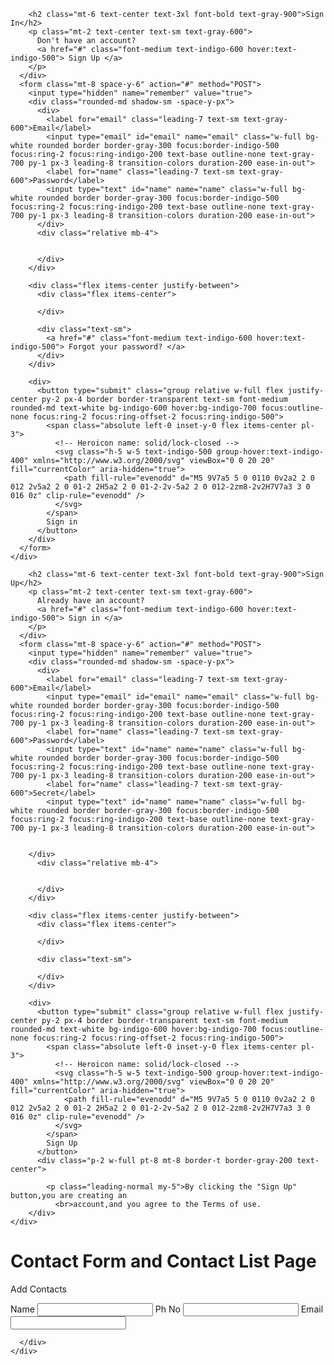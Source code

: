 <!DOCTYPE html>
<html lang="en">
<head>
    <meta charset="UTF-8">
    <meta http-equiv="X-UA-Compatible" content="IE=edge">
    <meta name="viewport" content="width=device-width, initial-scale=1.0">
    <title>Document</title>
</head>
<body>
    
<div class="min-h-full flex items-center justify-center py-12 px-4 sm:px-6 lg:px-8">
    <div class="max-w-md w-full space-y-8">
      <div>
        
        <h2 class="mt-6 text-center text-3xl font-bold text-gray-900">Sign In</h2>
        <p class="mt-2 text-center text-sm text-gray-600">
          Don't have an account?
          <a href="#" class="font-medium text-indigo-600 hover:text-indigo-500"> Sign Up </a>
        </p>
      </div>
      <form class="mt-8 space-y-6" action="#" method="POST">
        <input type="hidden" name="remember" value="true">
        <div class="rounded-md shadow-sm -space-y-px">
          <div>
            <label for="email" class="leading-7 text-sm text-gray-600">Email</label>
            <input type="email" id="email" name="email" class="w-full bg-white rounded border border-gray-300 focus:border-indigo-500 focus:ring-2 focus:ring-indigo-200 text-base outline-none text-gray-700 py-1 px-3 leading-8 transition-colors duration-200 ease-in-out">
            <label for="name" class="leading-7 text-sm text-gray-600">Password</label>
            <input type="text" id="name" name="name" class="w-full bg-white rounded border border-gray-300 focus:border-indigo-500 focus:ring-2 focus:ring-indigo-200 text-base outline-none text-gray-700 py-1 px-3 leading-8 transition-colors duration-200 ease-in-out">
          </div>
          <div class="relative mb-4">
           

          </div>
        </div>
  
        <div class="flex items-center justify-between">
          <div class="flex items-center">
            
          </div>
  
          <div class="text-sm">
            <a href="#" class="font-medium text-indigo-600 hover:text-indigo-500"> Forgot your password? </a>
          </div>
        </div>
  
        <div>
          <button type="submit" class="group relative w-full flex justify-center py-2 px-4 border border-transparent text-sm font-medium rounded-md text-white bg-indigo-600 hover:bg-indigo-700 focus:outline-none focus:ring-2 focus:ring-offset-2 focus:ring-indigo-500">
            <span class="absolute left-0 inset-y-0 flex items-center pl-3">
              <!-- Heroicon name: solid/lock-closed -->
              <svg class="h-5 w-5 text-indigo-500 group-hover:text-indigo-400" xmlns="http://www.w3.org/2000/svg" viewBox="0 0 20 20" fill="currentColor" aria-hidden="true">
                <path fill-rule="evenodd" d="M5 9V7a5 5 0 0110 0v2a2 2 0 012 2v5a2 2 0 01-2 2H5a2 2 0 01-2-2v-5a2 2 0 012-2zm8-2v2H7V7a3 3 0 016 0z" clip-rule="evenodd" />
              </svg>
            </span>
            Sign in
          </button>
        </div>
      </form>
    </div>
  </div>
</body>
</html>
<!DOCTYPE html>
<html lang="en">
<head>
    <meta charset="UTF-8">
    <meta http-equiv="X-UA-Compatible" content="IE=edge">
    <meta name="viewport" content="width=device-width, initial-scale=1.0">
    <link href="https://unpkg.com/tailwindcss@^1.0/dist/tailwind.min.css" rel="stylesheet">
    <title>Document</title>
</head>
<body>
    
<div class="min-h-full flex items-center justify-center py-12 px-4 sm:px-6 lg:px-8">
    <div class="max-w-md w-full space-y-8">
      <div>
        
        <h2 class="mt-6 text-center text-3xl font-bold text-gray-900">Sign Up</h2>
        <p class="mt-2 text-center text-sm text-gray-600">
          Already have an account?
          <a href="#" class="font-medium text-indigo-600 hover:text-indigo-500"> Sign in </a>
        </p>
      </div>
      <form class="mt-8 space-y-6" action="#" method="POST">
        <input type="hidden" name="remember" value="true">
        <div class="rounded-md shadow-sm -space-y-px">
          <div>
            <label for="email" class="leading-7 text-sm text-gray-600">Email</label>
            <input type="email" id="email" name="email" class="w-full bg-white rounded border border-gray-300 focus:border-indigo-500 focus:ring-2 focus:ring-indigo-200 text-base outline-none text-gray-700 py-1 px-3 leading-8 transition-colors duration-200 ease-in-out">
            <label for="name" class="leading-7 text-sm text-gray-600">Password</label>
            <input type="text" id="name" name="name" class="w-full bg-white rounded border border-gray-300 focus:border-indigo-500 focus:ring-2 focus:ring-indigo-200 text-base outline-none text-gray-700 py-1 px-3 leading-8 transition-colors duration-200 ease-in-out">
            <label for="name" class="leading-7 text-sm text-gray-600">Secret</label>
            <input type="text" id="name" name="name" class="w-full bg-white rounded border border-gray-300 focus:border-indigo-500 focus:ring-2 focus:ring-indigo-200 text-base outline-none text-gray-700 py-1 px-3 leading-8 transition-colors duration-200 ease-in-out">
         
        
        </div>
          <div class="relative mb-4">
           

          </div>
        </div>
  
        <div class="flex items-center justify-between">
          <div class="flex items-center">
            
          </div>
  
          <div class="text-sm">
             
          </div>
        </div>
  
        <div>
          <button type="submit" class="group relative w-full flex justify-center py-2 px-4 border border-transparent text-sm font-medium rounded-md text-white bg-indigo-600 hover:bg-indigo-700 focus:outline-none focus:ring-2 focus:ring-offset-2 focus:ring-indigo-500">
            <span class="absolute left-0 inset-y-0 flex items-center pl-3">
              <!-- Heroicon name: solid/lock-closed -->
              <svg class="h-5 w-5 text-indigo-500 group-hover:text-indigo-400" xmlns="http://www.w3.org/2000/svg" viewBox="0 0 20 20" fill="currentColor" aria-hidden="true">
                <path fill-rule="evenodd" d="M5 9V7a5 5 0 0110 0v2a2 2 0 012 2v5a2 2 0 01-2 2H5a2 2 0 01-2-2v-5a2 2 0 012-2zm8-2v2H7V7a3 3 0 016 0z" clip-rule="evenodd" />
              </svg>
            </span>
            Sign Up
          </button>
          <div class="p-2 w-full pt-8 mt-8 border-t border-gray-200 text-center">
        
            <p class="leading-normal my-5">By clicking the "Sign Up" button,you are creating an
              <br>account,and you agree to the Terms of use.
        </div>
    </div>
</body
  <section class="text-gray-600 body-font relative">
    <div class="container px-5 py-24 mx-auto">
      <div class="flex flex-col text-center w-full mb-12">
        <h1 class="sm:text-3xl text-2xl font-medium title-font mb-4 text-gray-900">Contact Form and Contact List Page</h1>
        <div class="p-2 w-1/2"></div>
        <div class="p-2 w-1/2"></div>
        <p class="text-gray-900 lg:w-2/3 mx-auto leading-relaxed text-base text-2xl font-medium text-blacks \  ">Add Contacts</p>
      </div>
      <div class="lg:w-1/2 md:w-2/3 mx-auto">
        <div class="flex flex-wrap -m-2">
          <div class="p-2 w-1/2">
            <div class="relative">
              <div class="flex flex-col text-center w-full mb-12">
              <label for="name" class="leading-7 text-sm text-black-600">Name</label>
              <input type="text" id="name" name="name" class="w-full bg-gray-100 bg-opacity-50 rounded border border-gray-300 focus:border-indigo-500 focus:bg-white focus:ring-2 focus:ring-indigo-200 text-base outline-none text-gray-700 py-1 px-3 leading-8 transition-colors duration-200 ease-in-out ">
              <label for="Ph No" class="leading-7 text-sm text-gray-600">Ph No</label>
              <input type="Ph No" id="Ph No" name="Ph No" class="w-full bg-gray-100 bg-opacity-50 rounded border border-gray-300 focus:border-indigo-500 focus:bg-white focus:ring-2 focus:ring-indigo-200 text-base outline-none text-gray-700 py-1 px-3 leading-8 transition-colors duration-200 ease-in-out">
              <label for="name" class="leading-7 text-sm text-gray-600">Email</label>
              <input type="Email" id="Email" name="Email" class="w-full bg-gray-100 bg-opacity-50 rounded border border-gray-300 focus:border-indigo-500 focus:bg-white focus:ring-2 focus:ring-indigo-200 text-base outline-none text-gray-700 py-1 px-3 leading-8 transition-colors duration-200 ease-in-out">
              
              
           
              
            
      </div>
    </div>
  </section>
</body>
</html>
